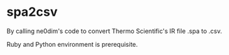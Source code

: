 # spa2csv
By calling ne0dim's code to convert Thermo Scientific's IR file .spa to .csv. 

Ruby and Python environment is prerequisite.
